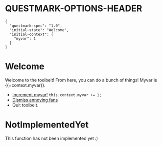 # QUESTMARK-OPTIONS-HEADER

    {
      "questmark-spec": "1.0",
      "initial-state": "Welcome",
      "initial-context": {
        "myvar": 1
      }
    }

# Welcome

Welcome to the toolbelt!
From here, you can do a bunch of things!
Myvar is {{=context.myvar}}.

* [Increment myvar!](#Welcome) `this.context.myvar += 1;`
* [Dismiss annoying fans](#NotImplementedYet)
* Quit toolbelt.

# NotImplementedYet

This function has not been implemented yet :)
